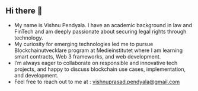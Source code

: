 ## Hi there 👋

- My name is Vishnu Pendyala. I have an academic background in law and FinTech and am deeply passionate about securing legal rights through technology.
- My curiosity for emerging technologies led me to pursue Blockchainutvecklare program at Medieinstitutet where I am learning smart contracts, Web 3 frameworks, and web development.
- I’m always eager to collaborate on responsible and innovative tech projects, and happy to discuss blockchain use cases, implementation, and development. 
- Feel free to reach out to me at : vishnuprasad.pendyala@gmail.com
